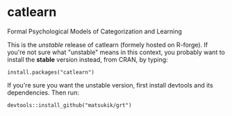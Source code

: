 # catlearn
Formal Psychological Models of Categorization and Learning

This is the _unstable_ release of catlearn (formely hosted on R-forge). If you're not sure what "unstable" means in this context, 
you probably want to install the **stable** version instead, from CRAN, by typing:

`install.packages("catlearn")`

If you're sure you want the unstable version, first install devtools and its dependencies. Then run:

`devtools::install_github("matsukik/grt")`

